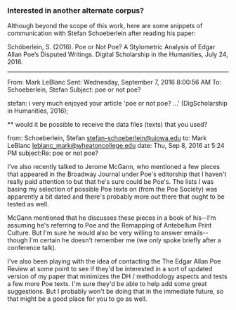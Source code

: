 ### Interested in another alternate corpus?

Although beyond the scope of this work, here are some snippets of communication with Stefan Schoeberlein after reading his paper:

Schöberlein, S. (2016). Poe or Not Poe? A Stylometric Analysis of Edgar Allan Poe’s Disputed Writings. Digital Scholarship in the Humanities, July 24, 2016. 

--------
From: Mark LeBlanc 
Sent: Wednesday, September 7, 2016 8:00:56 AM
To: Schoeberlein, Stefan
Subject: poe or not poe?
 
stefan:
i very much enjoyed your article 'poe or not poe? ...' (DigScholarship in Humanities, 2016);

** would it be possible to receive the data files (texts) that you used?


from:	Schoeberlein, Stefan <stefan-schoeberlein@uiowa.edu> 
to:	Mark LeBlanc <leblanc_mark@wheatoncollege.edu>
date:	Thu, Sep 8, 2016 at 5:24 PM
subject:Re: poe or not poe?

I've also recently talked to Jerome McGann, who mentioned a few pieces that appeared in the Broadway Journal under Poe's editorship that I haven't really paid attention to but that he's sure could be Poe's. The lists I was basing my selection of possible Poe texts on (from the Poe Society) was apparently a bit dated and there's probably more out there that ought to be tested as well.

McGann mentioned that he discusses these pieces in a book of his--I'm assuming he's referring to Poe and the Remapping of Antebellum Print Culture. But I'm sure he would also be very willing to answer emails--though I'm certain he doesn't remember me (we only spoke briefly after a conference talk).

I've also been playing with the idea of contacting the The Edgar Allan Poe Review at some point to see if they'd be interested in a sort of updated version of my paper that minimizes the DH / methodology aspects and tests a few more Poe texts. I'm sure they'd be able to help add some great suggestions. But I probably won't be doing that in the immediate future, so that might be a good place for you to go as well.


